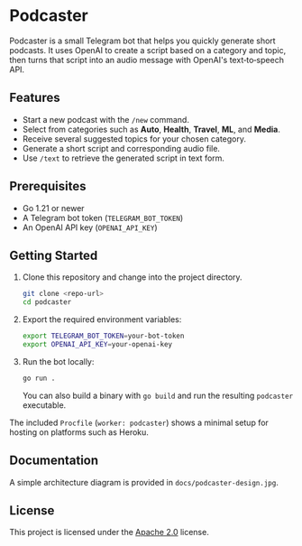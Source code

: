 # Podcaster

Podcaster is a small Telegram bot that helps you quickly generate short podcasts. It uses OpenAI to create a script based on a category and topic, then turns that script into an audio message with OpenAI's text‑to‑speech API.

## Features

- Start a new podcast with the `/new` command.
- Select from categories such as **Auto**, **Health**, **Travel**, **ML**, and **Media**.
- Receive several suggested topics for your chosen category.
- Generate a short script and corresponding audio file.
- Use `/text` to retrieve the generated script in text form.

## Prerequisites

- Go 1.21 or newer
- A Telegram bot token (`TELEGRAM_BOT_TOKEN`)
- An OpenAI API key (`OPENAI_API_KEY`)

## Getting Started

1. Clone this repository and change into the project directory.

   ```bash
   git clone <repo-url>
   cd podcaster
   ```
2. Export the required environment variables:

   ```bash
   export TELEGRAM_BOT_TOKEN=your-bot-token
   export OPENAI_API_KEY=your-openai-key
   ```
3. Run the bot locally:

   ```bash
   go run .
   ```

   You can also build a binary with `go build` and run the resulting `podcaster` executable.

The included `Procfile` (`worker: podcaster`) shows a minimal setup for hosting on platforms such as Heroku.

## Documentation

A simple architecture diagram is provided in `docs/podcaster-design.jpg`.

## License

This project is licensed under the [Apache 2.0](LICENSE) license.
